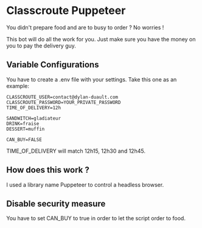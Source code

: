 # Classcroute Puppeteer

You didn't prepare food and are to busy to order ? No worries !


This bot will do all the work for you. Just make sure you have the money on you to pay the delivery guy.

## Variable Configurations

You have to create a .env file with your settings. Take this one as an example:

```
CLASSCROUTE_USER=contact@dylan-duault.com
CLASSCROUTE_PASSWORD=YOUR_PRIVATE_PASSWORD
TIME_OF_DELIVERY=12h

SANDWITCH=gladiateur
DRINK=fraise
DESSERT=muffin

CAN_BUY=FALSE
```

TIME_OF_DELIVERY will match 12h15, 12h30 and 12h45.

## How does this work ?
I used a library name Puppeteer to control a headless browser.

## Disable security measure
You have to set CAN_BUY to true in order to let the script order to food.
